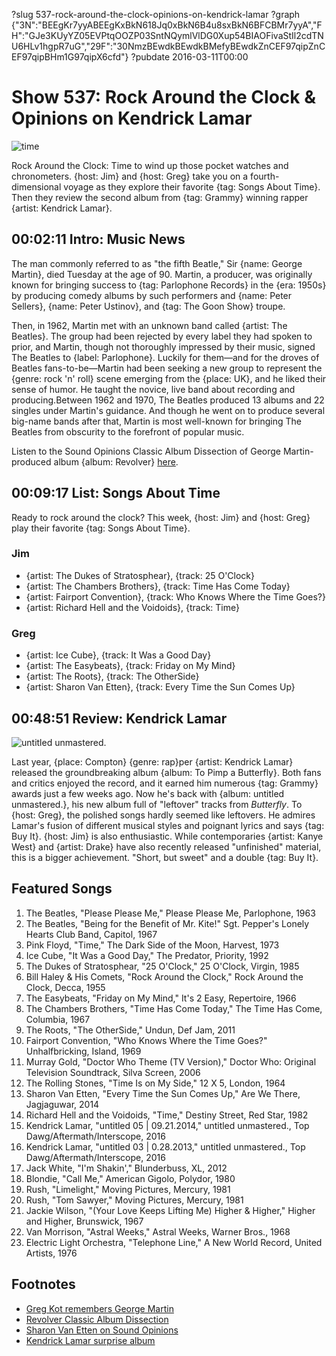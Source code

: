 ?slug 537-rock-around-the-clock-opinions-on-kendrick-lamar
?graph {"3N":"BEEgKr7yyABEEgKxBkN618Jq0xBkN6B4u8sxBkN6BFCBMr7yyA","FH":"GJe3KUyYZ05EVPtqOOZP03SntNQymlVlDG0Xup54BIAOFivaStIl2cdTNU6HLv1hgpR7uG","29F":"30NmzBEwdkBEwdkBMefyBEwdkZnCEF97qipZnCEF97qipBHm1G97qipX6cfd"}
?pubdate 2016-03-11T00:00

# Show 537: Rock Around the Clock & Opinions on Kendrick Lamar

![time](https://static.soundopinions.org/images/2016/clockweb.jpg)

Rock Around the Clock: Time to wind up those pocket watches and chronometers. {host: Jim} and {host: Greg} take you on a fourth-dimensional voyage as they explore their favorite {tag: Songs About Time}. Then they review the second album from {tag: Grammy} winning rapper {artist: Kendrick Lamar}.


## 00:02:11 Intro: Music News
The man commonly referred to as "the fifth Beatle," Sir {name: George Martin}, died Tuesday at the age of 90. Martin, a producer, was originally known for bringing success to {tag: Parlophone Records} in the {era: 1950s} by producing comedy albums by such performers and {name: Peter Sellers}, {name: Peter Ustinov}, and {tag: The Goon Show} troupe. 

Then, in 1962, Martin met with an unknown band called {artist: The Beatles}. The group had been rejected by every label they had spoken to prior, and Martin, though not thoroughly impressed by their music, signed The Beatles to {label: Parlophone}. Luckily for them—and for the droves of Beatles fans-to-be—Martin had been seeking a new group to represent the {genre: rock 'n' roll} scene emerging from the {place: UK}, and he liked their sense of humor. He taught the novice, live band about recording and producing.Between 1962 and 1970, The Beatles produced 13 albums and 22 singles under Martin's guidance.  And though he went on to produce several big-name bands after that, Martin is most well-known for bringing The Beatles from obscurity to the forefront of popular music. 

Listen to the Sound Opinions Classic Album Dissection of George Martin-produced album {album: Revolver} [here](/show/117/).


## 00:09:17 List: Songs About Time
Ready to rock around the clock? This week, {host: Jim} and {host: Greg} play their favorite {tag: Songs About Time}.

### Jim
- {artist: The Dukes of Stratosphear}, {track: 25 O'Clock}
- {artist: The Chambers Brothers}, {track: Time Has Come Today}
- {artist: Fairport Convention}, {track: Who Knows Where the Time Goes?}
- {artist: Richard Hell and the Voidoids}, {track: Time}

### Greg
- {artist: Ice Cube}, {track: It Was a Good Day}
- {artist: The Easybeats}, {track: Friday on My Mind}
- {artist: The Roots}, {track: The OtherSide}
- {artist: Sharon Van Etten}, {track: Every Time the Sun Comes Up}


## 00:48:51 Review: Kendrick Lamar
![untitled unmastered.](https://static.soundopinions.org/assets/537/29F0.jpg)

Last year, {place: Compton} {genre: rap}per {artist: Kendrick Lamar} released the groundbreaking album {album: To Pimp a Butterfly}. Both fans and critics enjoyed the record, and it earned him numerous {tag: Grammy} awards just a few weeks ago. Now he's back with {album: untitled unmastered.}, his new album full of "leftover" tracks from *Butterfly*. To {host: Greg}, the polished songs hardly seemed like leftovers. He admires Lamar's fusion of different musical styles and poignant lyrics and says {tag: Buy It}. {host: Jim} is also enthusiastic. While contemporaries {artist: Kanye West} and {artist: Drake} have also recently released "unfinished" material, this is a bigger achievement. "Short, but sweet" and a double {tag: Buy It}.


## Featured Songs

1. The Beatles, "Please Please Me," Please Please Me, Parlophone, 1963
1. The Beatles, "Being for the Benefit of Mr. Kite!" Sgt. Pepper's Lonely Hearts Club Band, Capitol, 1967
1. Pink Floyd, "Time," The Dark Side of the Moon, Harvest, 1973
1. Ice Cube, "It Was a Good Day," The Predator, Priority, 1992
1. The Dukes of Stratosphear, "25 O'Clock," 25 O'Clock, Virgin, 1985
1. Bill Haley & His Comets, "Rock Around the Clock," Rock Around the Clock, Decca, 1955
1. The Easybeats, "Friday on My Mind," It's 2 Easy, Repertoire, 1966
1. The Chambers Brothers, "Time Has Come Today," The Time Has Come, Columbia, 1967
1. The Roots, "The OtherSide," Undun, Def Jam, 2011
1. Fairport Convention, "Who Knows Where the Time Goes?" Unhalfbricking, Island, 1969
1. Murray Gold, "Doctor Who Theme (TV Version)," Doctor Who: Original Television Soundtrack, Silva Screen, 2006
1. The Rolling Stones, "Time Is on My Side," 12 X 5, London, 1964
1. Sharon Van Etten, "Every Time the Sun Comes Up," Are We There, Jagjaguwar, 2014
1. Richard Hell and the Voidoids, "Time," Destiny Street, Red Star, 1982
1. Kendrick Lamar, "untitled 05 | 09.21.2014," untitled unmastered., Top Dawg/Aftermath/Interscope, 2016
1. Kendrick Lamar, "untitled 03 | 0.28.2013," untitled unmastered., Top Dawg/Aftermath/Interscope, 2016
1. Jack White, "I'm Shakin'," Blunderbuss, XL, 2012
1. Blondie, "Call Me," American Gigolo, Polydor, 1980
1. Rush, "Limelight," Moving Pictures, Mercury, 1981
1. Rush, "Tom Sawyer," Moving Pictures, Mercury, 1981
1. Jackie Wilson, "(Your Love Keeps Lifting Me) Higher & Higher," Higher and Higher, Brunswick, 1967
1. Van Morrison, "Astral Weeks," Astral Weeks, Warner Bros., 1968
1. Electric Light Orchestra, "Telephone Line," A New World Record, United Artists, 1976

## Footnotes
- [Greg Kot remembers George Martin](http://www.chicagotribune.com/entertainment/music/ct-george-martin-dies-20160308-column.html)
- [Revolver Classic Album Dissection](/show/25/)
- [Sharon Van Etten on Sound Opinions](/show/336/)
- [Kendrick Lamar surprise album](http://www.billboard.com/articles/columns/hip-hop/6898193/kendrick-lamar-surprise-untitled-unmastered-album)
